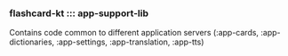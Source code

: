 ### flashcard-kt ::: app-support-lib

Contains code common to different application servers
(:app-cards, :app-dictionaries, :app-settings, :app-translation, :app-tts)
